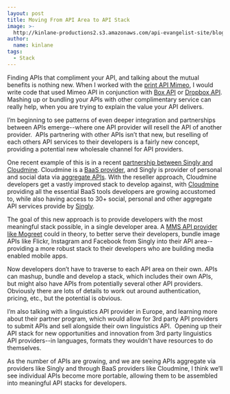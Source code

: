 ```yaml
---
layout: post
title: Moving From API Area to API Stack
image: >-
  http://kinlane-productions2.s3.amazonaws.com/api-evangelist-site/blog/API-Stack-Colored.png
author:
  name: kinlane
tags:
  - Stack
---
```

Finding APIs that compliment your API, and talking about the mutual benefits is nothing new. When I worked with the [print API Mimeo](http://mimeo.com), I would write code that used Mimeo API in conjunction with [Box API](http://developer.mimeo.com/blog/blog_detail.php?ID=91 "Box API") or [Dropbox API](http://developer.mimeo.com/blog/blog_detail.php?ID=223). Mashing up or bundling your APIs with other complimentary service can really help, when you are trying to explain the value your API delivers.

I’m beginning to see patterns of even deeper integration and partnerships between APIs emerge--where one API provider will resell the API of another provider.  APIs partnering with other APIs isn’t that new, but reselling of each others API services to their developers is a fairly new concept, providing a potential new wholesale channel for API providers.

One recent example of this is in a recent [partnership between Singly and Cloudmine](http://blog.singly.com/2012/11/12/teaming-up-with-cloudmine-for-backend-superpowers/ "partnership between Singly and Cloudmine"). Cloudmine is a [BaaS provider](/trends/baas.php "BaaS Provider"), and Singly is provider of personal and social data via [aggregate APIs](/trends/aggregation.php "aggregate APIs"). With the reseller approach, Cloudmine developers get a vastly improved stack to develop against, with [Cloudmine](https://cloudmine.me/) providing all the essential BaaS tools developers are growing accustomed to, while also having access to 30+ social, personal and other aggregate API services provide by [Singly](http://singly.com "Singly").

The goal of this new approach is to provide developers with the most meaningful stack possible, in a single developer area. A [MMS API provider like Mogreet](http://www.mogreet.com/) could in theory, to better serve their developers, bundle image APIs like Flickr, Instagram and Facebook from Singly into their API area--providing a more robust stack to their developers who are building media enabled mobile apps.

Now developers don’t have to traverse to each API area on their own. APIs can mashup, bundle and develop a stack, which includes their own APIs, but might also have APIs from potentially several other API providers.   Obviously there are lots of details to work out around authentication, pricing, etc., but the potential is obvious.

I’m also talking with a linguistics API provider in Europe, and learning more about their partner program, which would allow for 3rd party API providers to submit APIs and sell alongside their own linguistics API.  Opening up their API stack for new opportunities and innovation from 3rd party linguistics API providers--in languages, formats they wouldn't have resources to do themselves.

As the number of APIs are growing, and we are seeing APIs aggregate via providers like Singly and through BaaS providers like Cloudmine, I think we’ll see individual APIs become more portable, allowing them to be assembled into meaningful API stacks for developers.